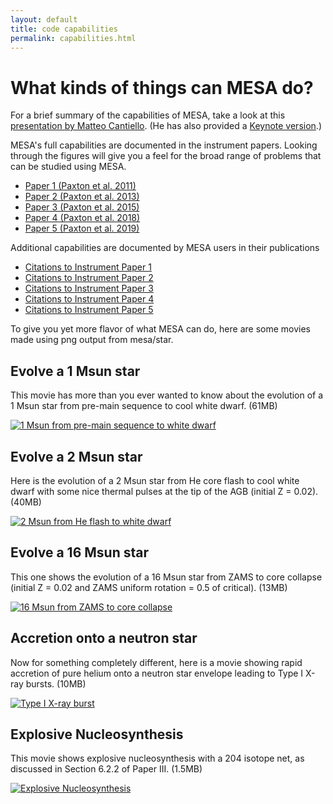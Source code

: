 ```yaml
---
layout: default
title: code capabilities
permalink: capabilities.html
---
```

# What kinds of things can MESA do?

For a brief summary of the capabilities of MESA, take a look at this
[presentation by Matteo Cantiello](assets/mesa_website_deck_2019.pdf).  (He has
also provided a [Keynote version](assets/mesa_website_deck_2019.zip).)

MESA's full capabilities are documented in the instrument papers.
Looking through the figures will give you a feel for the broad range
of problems that can be studied using MESA.

* [Paper 1 (Paxton et al. 2011)](https://ui.adsabs.harvard.edu/abs/2011ApJS..192....3P/abstract)
* [Paper 2 (Paxton et al. 2013)](https://ui.adsabs.harvard.edu/abs/2013ApJS..208....4P/abstract)
* [Paper 3 (Paxton et al. 2015)](https://ui.adsabs.harvard.edu/abs/2015ApJS..220...15P/abstract)
* [Paper 4 (Paxton et al. 2018)](https://ui.adsabs.harvard.edu/abs/2018ApJS..234...34P/abstract)
* [Paper 5 (Paxton et al. 2019)](https://ui.adsabs.harvard.edu/abs/2019ApJS..243...10P/abstract)

Additional capabilities are documented by MESA users in their publications

* [Citations to Instrument Paper 1](https://ui.adsabs.harvard.edu/abs/2011ApJS..192....3P/citations)
* [Citations to Instrument Paper 2](https://ui.adsabs.harvard.edu/abs/2013ApJS..208....4P/citations)
* [Citations to Instrument Paper 3](https://ui.adsabs.harvard.edu/abs/2015ApJS..220...15P/citations)
* [Citations to Instrument Paper 4](https://ui.adsabs.harvard.edu/abs/2018ApJS..234...34P/citations)
* [Citations to Instrument Paper 5](https://ui.adsabs.harvard.edu/abs/2019ApJS..243...10P/citations)

To give you yet more flavor of what MESA can do, here are some movies
made using png output from mesa/star.

## Evolve a 1 Msun star

This movie has more than you ever wanted to know about the evolution
of a 1 Msun star from pre-main sequence to cool white dwarf. (61MB)

[![1 Msun from pre-main sequence to white dwarf][2]][1]

[1]:assets/movies/1M_pre_ms_to_wd.mov
[2]:assets/movies/1M_pre_ms_to_wd.png

## Evolve a 2 Msun star

Here is the evolution of a 2 Msun star from He core flash to cool
white dwarf with some nice thermal pulses at the tip of the AGB
(initial Z = 0.02). (40MB)

[![2 Msun from He flash to white dwarf][4]][3]

[3]:assets/movies/2M_he_flash_to_wd.mov
[4]:assets/movies/2M_he_flash_to_wd.png

## Evolve a 16 Msun star

This one shows the evolution of a 16 Msun star from ZAMS to core
collapse (initial Z = 0.02 and ZAMS uniform rotation = 0.5 of
critical). (13MB)

[![16 Msun from ZAMS to core collapse][6]][5]

[5]:assets/movies/16M_z2m2_wwc70.mov
[6]:assets/movies/16M_z2m2_wwc70.png

## Accretion onto a neutron star

Now for something completely different, here is a movie showing rapid
accretion of pure helium onto a neutron star envelope leading to Type
I X-ray bursts. (10MB)

[![Type I X-ray burst][8]][7]

[7]:assets/movies/nshe.mov
[8]:assets/movies/nshe.png

## Explosive Nucleosynthesis

This movie shows explosive nucleosynthesis with a 204 isotope net, as
discussed in Section 6.2.2 of Paper III. (1.5MB)

[![Explosive Nucleosynthesis][10]][9]

[9]:assets/movies/15M_204i_ccsn.mov
[10]:assets/movies/15M_204i_ccsn.png
